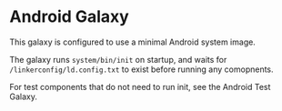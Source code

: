 # Android Galaxy

This galaxy is configured to use a minimal Android system image.

The galaxy runs `system/bin/init` on startup, and waits for
`/linkerconfig/ld.config.txt` to exist before running any comopnents.

For test components that do not need to run init, see the Android Test Galaxy.
